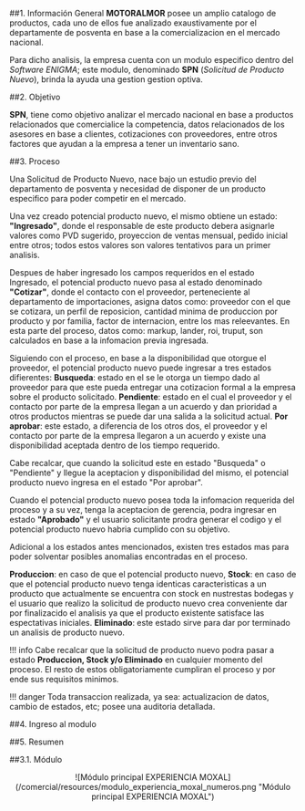

##1. Información General
**MOTORALMOR** posee un amplio catalogo de productos, cada uno de ellos fue analizado exaustivamente por el departamente de posventa en base a la comercializacion en el mercado nacional.

Para dicho analisis, la empresa cuenta con un modulo especifico dentro del *Software ENIGMA*; este modulo, denominado **SPN** (*Solicitud de Producto Nuevo*), brinda la ayuda una gestion gestion optiva.

##2. Objetivo

**SPN**, tiene como objetivo analizar el mercado nacional en base a productos relacionados que comercialice la competencia, datos relacionados de los asesores en base a clientes, cotizaciones con proveedores, entre otros factores que ayudan a la empresa a tener un inventario sano.

##3. Proceso

Una Solicitud de Producto Nuevo, nace bajo un estudio previo del departamento de posventa y necesidad de disponer de un producto especifico para poder competir en el mercado.

Una vez creado potencial producto nuevo, el mismo obtiene un estado: **"Ingresado"**, donde el responsable de este producto debera asignarle valores como PVD sugerido, proyeccion de ventas mensual, pedido inicial entre otros; todos estos valores son valores tentativos para un primer analisis.

Despues de haber ingresado los campos requeridos en el estado Ingresado, el potencial producto nuevo pasa al estado denominado **"Cotizar"**, donde el contacto con el proveedor, perteneciente al departamento de importaciones, asigna datos como: proveedor con el que se cotizara, un perfil de reposicion, cantidad minima de produccion por producto y por familia, factor de internacion, entre los mas releevantes. En esta parte del proceso, datos como: markup, lander, roi, truput, son calculados en base a la infomacion previa ingresada.

Siguiendo con el proceso, en base a la disponibilidad que otorgue el proveedor, el potencial producto nuevo puede ingresar a tres estados difierentes: 
**Busqueda**: estado en el se le otorga un tiempo dado al proveedor para que este pueda entregar una cotizacion formal a la empresa sobre el producto solicitado.
**Pendiente**: estado en el cual el proveedor y el contacto por parte de la empresa llegan a un acuerdo y dan prioridad a otros productos mientras se puede dar una salida a la solicitud actual.
**Por aprobar**: este estado, a diferencia de los otros dos, el proveedor y el contacto por parte de la empresa llegaron a un acuerdo y existe una disponibilidad aceptada dentro de los tiempo requerido.

Cabe recalcar, que cuando la solicitud este en estado "Busqueda" o "Pendiente" y llegue la aceptacion y disponibilidad del mismo, el potencial producto nuevo ingresa en el estado "Por aprobar".

Cuando el potencial producto nuevo posea toda la infomacion requerida del proceso y a su vez, tenga la aceptacion de gerencia, podra ingresar en estado **"Aprobado"** y el usuario solicitante prodra generar el codigo y el potencial producto nuevo habria cumplido con su objetivo.

Adicional a los estados antes mencionados, existen tres estados mas para poder solventar posibles anomalias encontradas en el proceso.

**Produccion**: en caso de que el potencial producto nuevo, 
**Stock**: en caso de que el potencial producto nuevo tenga identicas caracteristicas a un producto que actualmente se encuentra con stock en nustrestas bodegas y el usuario que realizo la solicitud de producto nuevo crea conveniente dar por finalizacido el analisis ya que el producto existente satisface las espectativas iniciales.
**Eliminado**: este estado sirve para dar por terminado un analisis de producto nuevo.

!!! info
   Cabe recalcar que la solicitud de producto nuevo podra pasar a estado **Produccion, Stock y/o Eliminado** en cualquier momento del proceso. El resto de estos obligatoriamente cumpliran el proceso y por ende sus requisitos minimos.

!!! danger
    Toda transaccion realizada, ya sea: actualizacion de datos, cambio de estados, etc; posee una auditoria detallada.

##4. Ingreso al modulo

##5. Resumen


##3.1. Módulo
<center>![Módulo principal EXPERIENCIA MOXAL](/comercial/resources/modulo_experiencia_moxal_numeros.png "Módulo principal EXPERIENCIA MOXAL")</center>



